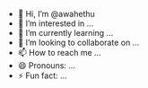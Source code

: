 - 👋 Hi, I’m @awahethu
- 👀 I’m interested in ...
- 🌱 I’m currently learning ...
- 💞️ I’m looking to collaborate on ...
- 📫 How to reach me ...
- 😄 Pronouns: ...
- ⚡ Fun fact: ...

<!---
awahethu/awahethu is a ✨ special ✨ repository because its `README.md` (this file) appears on your GitHub profile.
You can click the Preview link to take a look at your changes.
--->
